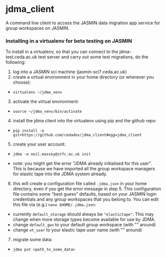 
# jdma_client

A command line client to access the JASMIN data migration app service for group workspaces on JASMIN.

### Installing in a virtualenv for beta testing on JASMIN

To install in a virtualenv, so that you can connect to the jdma-test.ceda.ac.uk test server and carry out some test migrations, do the following:

1. log into a JASMIN sci machine (jasmin-sci?.ceda.ac.uk)
2. create a virtual environment in your home directory (or wherever you choose):

  * `virtualenv ~/jdma_venv`

3. activate the virtual environment:

  * `source ~/jdma_venv/bin/activate`

4. install the jdma client into the virtualenv using pip and the github repo:

  * `pip install -e git+https://github.com/cedadev/jdma_client#egg=jdma_client`

5. create your user account:

  * `jdma -e neil.massey@stfc.ac.uk init`

  * note: you might get the error "JDMA already initialised for this user".
   This is because we have imported all the group workspace managers for elastic tape into the JDMA system already.

6. this will create a configuration file called `.jdma.json` in your home directory, even if you get the error message in step 5.  This configuration file contains some "best guess" defaults, based on your JASMIN login credentials and any group workspaces that you belong to.
You can edit this file via (e.g.) `nano $HOME/.jdma.json`:

  * currently `default_storage` should always be `"elastictape"`.  This may change when more storage types become available for use by JDMA.
  * change `default_gws` to your default group workspace (with "" around)
  * change `et_user` to your elastic tape user name (with "" around)

7. migrate some data:

  * `jdma put <path_to_some_data>`
